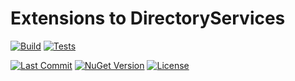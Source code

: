 # Extensions to DirectoryServices
[![Build](https://github.com/Hawkynt/C--FrameworkExtensions/actions/workflows/Build.yml/badge.svg)](https://github.com/Hawkynt/C--FrameworkExtensions/actions/workflows/Build.yml)
[![Tests](https://github.com/Hawkynt/C--FrameworkExtensions/actions/workflows/Tests.yml/badge.svg)](https://github.com/Hawkynt/C--FrameworkExtensions/actions/workflows/Tests.yml)

[![Last Commit](https://img.shields.io/github/last-commit/Hawkynt/C--FrameworkExtensions?branch=master)](https://github.com/Hawkynt/C--FrameworkExtensions/commits/master/System.DirectoryServices.AccountManagement.Extensions)
[![NuGet Version](https://img.shields.io/nuget/v/FrameworkExtensions.DirectoryServices)](https://www.nuget.org/packages/FrameworkExtensions.DirectoryServices/)
[![License](https://img.shields.io/badge/License-LGPL_3.0-blue)](https://licenses.nuget.org/LGPL-3.0-or-later)
